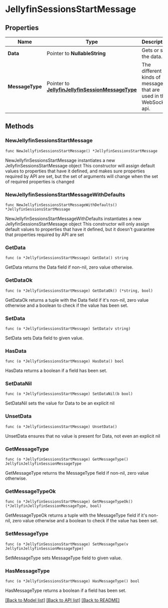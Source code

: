# JellyfinSessionsStartMessage

## Properties

Name | Type | Description | Notes
------------ | ------------- | ------------- | -------------
**Data** | Pointer to **NullableString** | Gets or sets the data. | [optional] 
**MessageType** | Pointer to [**JellyfinJellyfinSessionMessageType**](JellyfinSessionMessageType.md) | The different kinds of messages that are used in the WebSocket api. | [optional] [readonly] [default to JELLYFINJELLYFINSESSIONMESSAGETYPE_SESSIONS_START]

## Methods

### NewJellyfinSessionsStartMessage

`func NewJellyfinSessionsStartMessage() *JellyfinSessionsStartMessage`

NewJellyfinSessionsStartMessage instantiates a new JellyfinSessionsStartMessage object
This constructor will assign default values to properties that have it defined,
and makes sure properties required by API are set, but the set of arguments
will change when the set of required properties is changed

### NewJellyfinSessionsStartMessageWithDefaults

`func NewJellyfinSessionsStartMessageWithDefaults() *JellyfinSessionsStartMessage`

NewJellyfinSessionsStartMessageWithDefaults instantiates a new JellyfinSessionsStartMessage object
This constructor will only assign default values to properties that have it defined,
but it doesn't guarantee that properties required by API are set

### GetData

`func (o *JellyfinSessionsStartMessage) GetData() string`

GetData returns the Data field if non-nil, zero value otherwise.

### GetDataOk

`func (o *JellyfinSessionsStartMessage) GetDataOk() (*string, bool)`

GetDataOk returns a tuple with the Data field if it's non-nil, zero value otherwise
and a boolean to check if the value has been set.

### SetData

`func (o *JellyfinSessionsStartMessage) SetData(v string)`

SetData sets Data field to given value.

### HasData

`func (o *JellyfinSessionsStartMessage) HasData() bool`

HasData returns a boolean if a field has been set.

### SetDataNil

`func (o *JellyfinSessionsStartMessage) SetDataNil(b bool)`

 SetDataNil sets the value for Data to be an explicit nil

### UnsetData
`func (o *JellyfinSessionsStartMessage) UnsetData()`

UnsetData ensures that no value is present for Data, not even an explicit nil
### GetMessageType

`func (o *JellyfinSessionsStartMessage) GetMessageType() JellyfinJellyfinSessionMessageType`

GetMessageType returns the MessageType field if non-nil, zero value otherwise.

### GetMessageTypeOk

`func (o *JellyfinSessionsStartMessage) GetMessageTypeOk() (*JellyfinJellyfinSessionMessageType, bool)`

GetMessageTypeOk returns a tuple with the MessageType field if it's non-nil, zero value otherwise
and a boolean to check if the value has been set.

### SetMessageType

`func (o *JellyfinSessionsStartMessage) SetMessageType(v JellyfinJellyfinSessionMessageType)`

SetMessageType sets MessageType field to given value.

### HasMessageType

`func (o *JellyfinSessionsStartMessage) HasMessageType() bool`

HasMessageType returns a boolean if a field has been set.


[[Back to Model list]](../README.md#documentation-for-models) [[Back to API list]](../README.md#documentation-for-api-endpoints) [[Back to README]](../README.md)


